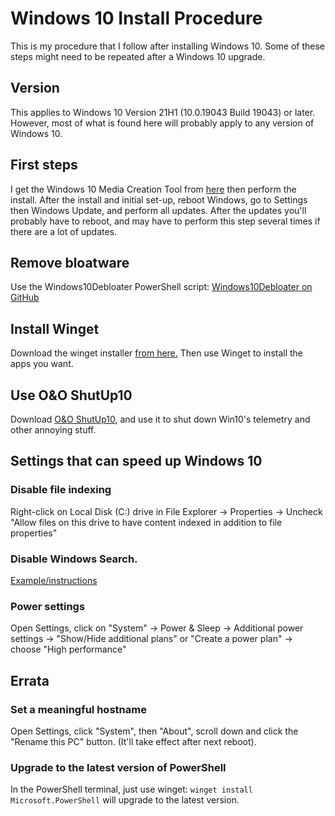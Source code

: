 # Windows 10 Install Procedure

This is my procedure that I follow after installing Windows 10. Some of these steps might need to be repeated after a Windows 10 upgrade.


## Version

This applies to Windows 10 Version 21H1 (10.0.19043 Build 19043) or later. However, most of what is found here will probably apply to any version of Windows 10.


## First steps

I get the Windows 10 Media Creation Tool from [here](https://www.microsoft.com/en-us/software-download/windows10ISO) then perform the install. After the install and initial set-up, reboot Windows, go to Settings then Windows Update, and perform all updates. After the updates you'll probably have to reboot, and may have to perform this step several times if there are a lot of updates.


## Remove bloatware

Use the Windows10Debloater PowerShell script: [Windows10Debloater on GitHub](https://github.com/Sycnex/Windows10Debloater)


## Install Winget

Download the winget installer [from here.](https://github.com/microsoft/winget-cli/releases) Then use Winget to install the apps you want.


## Use O&O ShutUp10

Download [O&O ShutUp10](https://www.oo-software.com/en/shutup10), and use it to shut down Win10's telemetry and other annoying stuff.


## Settings that can speed up Windows 10


### Disable file indexing

Right-click on Local Disk (C:) drive in File Explorer -> Properties -> Uncheck "Allow files on this drive to have content indexed in addition to file properties"


### Disable Windows Search.

[Example/instructions](https://www.howtogeek.com/howto/10246/how-to-disable-search-in-windows-7/)


### Power settings

Open Settings, click on "System" -> Power & Sleep  -> Additional power settings -> "Show/Hide additional plans" or "Create a power plan" -> choose "High performance"


## Errata


### Set a meaningful hostname

Open Settings, click "System", then "About", scroll down and click the "Rename this PC" button. (It'll take effect after next reboot).


### Upgrade to the latest version of PowerShell

In the PowerShell terminal, just use winget: `winget install Microsoft.PowerShell` will upgrade to the latest version.
